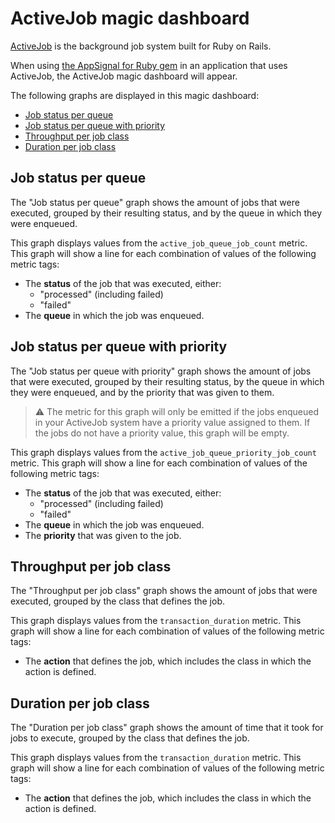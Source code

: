 # ActiveJob magic dashboard

[ActiveJob](https://guides.rubyonrails.org/active_job_basics.html) is the background job system built for Ruby on Rails.

When using [the AppSignal for Ruby gem](https://docs.appsignal.com/ruby/integrations/mongodb.html) in an application that uses ActiveJob, the ActiveJob magic dashboard will appear.

The following graphs are displayed in this magic dashboard:

- [Job status per queue](#job-status-per-queue)
- [Job status per queue with priority](#job-status-per-queue-with-priority)
- [Throughput per job class](#throughput-per-job-class)
- [Duration per job class](#duration-per-job-class)

## Job status per queue

The "Job status per queue" graph shows the amount of jobs that were executed, grouped by their resulting status, and by the queue in which they were enqueued.

This graph displays values from the `active_job_queue_job_count` metric. This graph will show a line for each combination of values of the following metric tags:

- The **status** of the job that was executed, either:
  - "processed" (including failed)
  - "failed"
- The **queue** in which the job was enqueued. 

## Job status per queue with priority

The "Job status per queue with priority" graph shows the amount of jobs that were executed, grouped by their resulting status, by the queue in which they were enqueued, and by the priority that was given to them.

> ⚠️ The metric for this graph will only be emitted if the jobs enqueued in your ActiveJob system have a priority value assigned to them. If the jobs do not have a priority value, this graph will be empty.

This graph displays values from the `active_job_queue_priority_job_count` metric. This graph will show a line for each combination of values of the following metric tags:

- The **status** of the job that was executed, either:
  - "processed" (including failed)
  - "failed"
- The **queue** in which the job was enqueued. 
- The **priority** that was given to the job.

## Throughput per job class

The "Throughput per job class" graph shows the amount of jobs that were executed, grouped by the class that defines the job.

This graph displays values from the `transaction_duration` metric. This graph will show a line for each combination of values of the following metric tags:

- The **action** that defines the job, which includes the class in which the action is defined. 

## Duration per job class

The "Duration per job class" graph shows the amount of time that it took for jobs to execute, grouped by the class that defines the job.

This graph displays values from the `transaction_duration` metric. This graph will show a line for each combination of values of the following metric tags:

- The **action** that defines the job, which includes the class in which the action is defined. 
